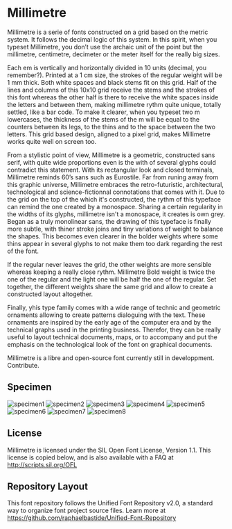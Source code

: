 # Millimetre

Millimetre is a serie of fonts constructed on a grid based on the metric system. It follows the decimal logic of this system. In this spirit, when you typeset Millimetre, you don’t use the archaic unit of the point but the millimetre, centimetre, decimeter or the meter itself for the really big sizes.

Each em is vertically and horizontally divided in 10 units (decimal, you remember?). Printed at a 1 cm size, the strokes of the regular weight will be 1 mm thick. Both white spaces and black stems fit on this grid. Half of the lines and columns of this 10x10 grid  receive the stems and the strokes of this font whereas the other half is there to receive the white spaces inside the letters and between them, making millimetre rythm quite unique, totally settled, like a bar code. To make it clearer, when you typeset two m lowercases, the thickness of the stems of the m will be equal to the counters between its legs, to the thins and to the space between the two letters. This grid based design, aligned to a pixel grid, makes Millimetre works quite well on screen too.

From a stylistic point of view, Millimetre is a geometric, constructed sans serif, with quite wide proportions even is the with of several glyphs could contradict this statement. With its rectangular look and closed terminals, Millimetre reminds 60’s sans such as Eurostile. Far from runing away from this graphic universe, Millimetre embraces the retro-futuristic, architectural, technological and science-fictionnal connotations that comes with it. Due to the grid on the top of the which it's constructed, the rythm of this typeface can remind the one created by a monospace. Sharing a certain regularity in the widths of its glyphs, millimetre isn't a monospace, it creates is own grey.  Began as a truly monolinear sans, the drawing of this typeface is finally more subtle, with thiner stroke joins and tiny variations of weight to balance the shapes. This becomes even clearer in the bolder weights where some thins appear in several glyphs to not make them too dark regarding the rest of the font.

If the regular never leaves the grid, the other weights are more sensible whereas keeping a really close rythm. Millimetre Bold weight is twice the one of the regular and the light one will be half the one of the regular. Set together, the different weights share the same grid and allow to create a constructed layout altogether.

Finally, yhis type family comes with a wide range of technic and geometric ornaments allowing to create patterns dialoguing with the text. These ornaments are inspired by the early age of the computer era and by the technical graphs used in the printing business. Therefor, they can be really useful to layout technical documents, maps, or to accompany and put the emphasis on the technological look of the font on graphical documents.

Millimetre is a libre and open-source font currently still in developpment. Contribute.

## Specimen

![specimen1](https://github.com/jjjlllnnn/Millimetre/blob/master/documentation/specimen/web/specimen_millimetre_web1.png)
![specimen2](https://github.com/jjjlllnnn/Millimetre/blob/master/documentation/specimen/web/specimen_millimetre_web2.png)
![specimen3](https://github.com/jjjlllnnn/Millimetre/blob/master/documentation/specimen/web/specimen_millimetre_web3.png)
![specimen4](https://github.com/jjjlllnnn/Millimetre/blob/master/documentation/specimen/web/specimen_millimetre_web4.png)
![specimen5](https://github.com/jjjlllnnn/Millimetre/blob/master/documentation/specimen/web/specimen_millimetre_web5.png)
![specimen6](https://github.com/jjjlllnnn/Millimetre/blob/master/documentation/specimen/web/specimen_millimetre_web6.png)
![specimen7](https://github.com/jjjlllnnn/Millimetre/blob/master/documentation/specimen/web/specimen_millimetre_web7.png)
![specimen8](https://github.com/jjjlllnnn/Millimetre/blob/master/documentation/specimen/web/specimen_millimetre_web8.png)

## License

Millimetre is licensed under the SIL Open Font License, Version 1.1. 
This license is copied below, and is also available with a FAQ at 
http://scripts.sil.org/OFL

## Repository Layout

This font repository follows the Unified Font Repository v2.0, 
a standard way to organize font project source files. Learn more at 
https://github.com/raphaelbastide/Unified-Font-Repository

